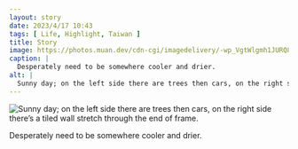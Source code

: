 ```yaml
---
layout: story
date: 2023/4/17 10:43
tags: [ Life, Highlight, Taiwan ]
title: Story
image: https://photos.muan.dev/cdn-cgi/imagedelivery/-wp_VgtWlgmh1JURQ8t1mg/586c5d74-ac9c-4a21-beb1-465ee68dda00/public
caption: |
  Desperately need to be somewhere cooler and drier. 
alt: |
  Sunny day; on the left side there are trees then cars, on the right side there’s a tiled wall stretch through the end of frame.
---
```


![Sunny day; on the left side there are trees then cars, on the right side there’s a tiled wall stretch through the end of frame.](https://photos.muan.dev/cdn-cgi/imagedelivery/-wp_VgtWlgmh1JURQ8t1mg/586c5d74-ac9c-4a21-beb1-465ee68dda00/public)

Desperately need to be somewhere cooler and drier. 
